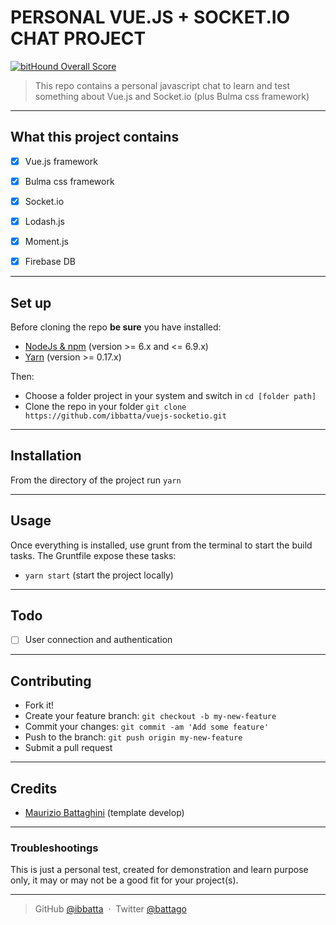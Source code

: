 # __PERSONAL VUE.JS + SOCKET.IO CHAT PROJECT__

[![bitHound Overall Score](https://www.bithound.io/github/ibbatta/vuejs-socketio/badges/score.svg)](https://www.bithound.io/github/ibbatta/vuejs-socketio)


>This repo contains a personal javascript chat to learn and test something about Vue.js and Socket.io (plus Bulma css framework)

---

## __What this project contains__

- [x] Vue.js framework
- [x] Bulma css framework
- [x] Socket.io
- [x] Lodash.js
- [x] Moment.js
- [x] Firebase DB


---

## __Set up__

Before cloning the repo **be sure** you have installed:

* [NodeJs & npm](http://nodejs.org/download/) (version >= 6.x and <= 6.9.x)
* [Yarn](https://yarnpkg.com/en/docs/install) (version >= 0.17.x)

Then:

- Choose a folder project in your system and switch in `cd [folder path]`
- Clone the repo in your folder `git clone https://github.com/ibbatta/vuejs-socketio.git`

---

## __Installation__

From the directory of the project run `yarn`

---

## __Usage__

Once everything is installed, use grunt from the terminal to start the build tasks.
The Gruntfile expose these tasks:

- `yarn start` (start the project locally)

---

## __Todo__

- [ ] User connection and authentication


---

## __Contributing__

- Fork it!
- Create your feature branch: `git checkout -b my-new-feature`
- Commit your changes: `git commit -am 'Add some feature'`
- Push to the branch: `git push origin my-new-feature`
- Submit a pull request

---


## __Credits__

- [Maurizio Battaghini](https://github.com/ibbatta) (template develop)

---


### __Troubleshootings__ ###

This is just a personal test, created for demonstration and learn purpose only, it may or may not be a good fit for your project(s).

---


> GitHub [@ibbatta](https://github.com/ibbatta) &nbsp;&middot;&nbsp;
> Twitter [@battago](https://twitter.com/battago)
